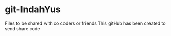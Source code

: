 # git-IndahYus
Files to be shared with co coders or friends
This gitHub has been created to send share code
